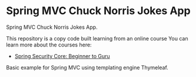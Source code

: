 # Spring MVC Chuck Norris Jokes App
Spring MVC Chuck Norris Jokes App.

This repository is a copy code built learning from an online course
You can learn more about the courses here:
* [Spring Security Core: Beginner to Guru](https://www.udemy.com/course/spring-security-core-beginner-to-guru/?referralCode=306F288EB78688C0F3BC)


Basic example for Spring MVC using templating engine Thymeleaf.
